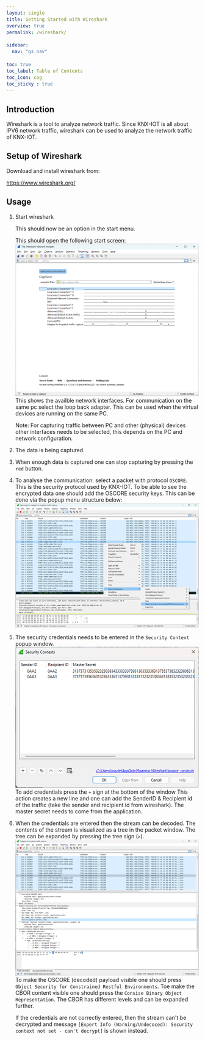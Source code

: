 ```yaml
---
layout: single
title: Getting Started with Wireshark
overview: true
permalink: /wireshark/

sidebar:
  nav: "gs_nav"

toc: true
toc_label: Table of Contents
toc_icon: cog
toc_sticky : true
---
```



## Introduction

Wireshark is a tool to analyze network traffic.
Since KNX-IOT is all about IPV6 network traffic, wireshark can be used to analyze the network traffic of KNX-IOT.

## Setup of Wireshark

Download and install wireshark from:

https://www.wireshark.org/

## Usage

1. Start wireshark

   This should now be an option in the start menu.

   This should open the following start screen:
   ![wireshark main](/assets/images/wireshark_main.png)
   This shows the availble network interfaces.
   For communication on the same pc select the loop back adapter.
   This can be used when the virtual devices are running on the same PC.

   Note: For capturing traffic between PC and other (physical) devices other interfaces needs to be selected, this depends on the PC and network configuration.

2. The data is being captured.
3. When enough data is captured one can stop capturing by pressing the `red` button.
4. To analyse the communication: 
   select a packet with protocol `OSCORE`. This is the security protocol used by KNX-IOT.
   To be able to see the encrypted data one should add the OSCORE security keys. This can be done via the popup menu structure below:
   ![wireshark oscore](/assets/images/wireshark_oscore.png)

5. The security credentials needs to be entered in the `Security Context` popup window.
   ![wireshark credentials](/assets/images/wiresshark_securitycontexts.png)
   To add credentials press the `+` sign at the bottom of the window
   This action creates a new line and one can add the SenderID & Recipient id of the traffic (take the sender and recipient id from wireshark).
   The master secret needs to come from the application.

6. When the credentials are entered then the stream can be decoded.
   The contents of the stream is visualized as a tree in the packet window. The tree can be expanded by pressing the tree sign (`>`).
   ![wireshark decoded](/assets/images/wireshark_decoded.png)
   To make the OSCORE (decoded) payload visible one should press `Object Security for Constrained Restful Environments`.
   Toe make the CBOR content visible one should press the
   `Consise Binary Object Representation`. The CBOR has different levels and can be expanded further.

   If the credentials are not correctly entered, then the stream can't be decrypted and message `[Expert Info (Warning/Undecoced): Security context not set - can't decrypt]` is shown instead.
